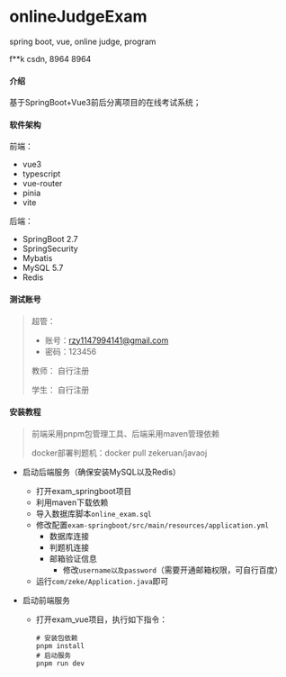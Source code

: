 # onlineJudgeExam
spring boot, vue, online judge, program

f**k csdn, 8964 8964

#### 介绍
基于SpringBoot+Vue3前后分离项目的在线考试系统；

#### 软件架构
前端：

+ vue3
+ typescript
+ vue-router
+ pinia
+ vite

后端：

+ SpringBoot 2.7
+ SpringSecurity
+ Mybatis
+ MySQL 5.7
+ Redis

#### 测试账号
> 超管：
>  + 账号：rzy1147994141@gmail.com
>  + 密码：123456
> 
> 教师：
>  自行注册
>
> 学生：
>  自行注册


#### 安装教程

> 前端采用pnpm包管理工具、后端采用maven管理依赖
>
> docker部署判题机：docker pull zekeruan/javaoj

+ 启动后端服务（确保安装MySQL以及Redis）
  + 打开exam_springboot项目
  + 利用maven下载依赖
  + 导入数据库脚本`online_exam.sql`
  + 修改配置`exam-springboot/src/main/resources/application.yml`
    + 数据库连接
    + 判题机连接
    + 邮箱验证信息
      + 修改`username以及password`（需要开通邮箱权限，可自行百度）
  + 运行`com/zeke/Application.java`即可

+ 启动前端服务
  + 打开exam_vue项目，执行如下指令：

    ```shell
    # 安装包依赖
    pnpm install
    # 启动服务
    pnpm run dev
    ```

